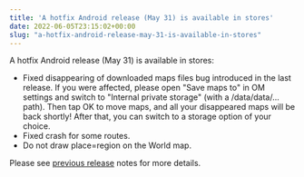 ```yaml
---
title: 'A hotfix Android release (May 31) is available in stores'
date: 2022-06-05T23:15:02+00:00
slug: "a-hotfix-android-release-may-31-is-available-in-stores"
---
```


A hotfix Android release (May 31) is available in stores:
* Fixed disappearing of downloaded maps files bug introduced in the last release.
If you were affected, please open "Save maps to" in OM settings and switch to "Internal private storage" (with a /data/data/... path). Then tap OK to move maps, and all your disappeared maps will be back shortly! After that, you can switch to a storage option of your choice.
* Fixed crash for some routes.
* Do not draw place=region on the World map.

Please see [previous release](https://organicmaps.app/news/2022-05-24/meet-the-may-organic-maps-update/) notes for more details.
